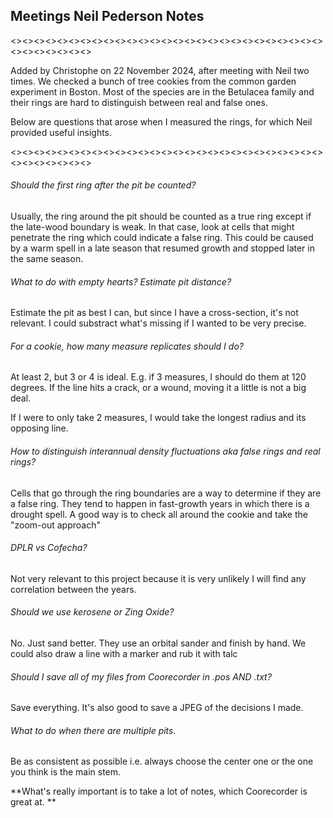## Meetings Neil Pederson Notes

<><><><><><><><><><><><><><><><><><><><><><><><><><><><><><><><><><>

Added by Christophe on 22 November 2024, after meeting with Neil two times. We checked a bunch of tree cookies from the common garden experiment in Boston. Most of the species are in the Betulacea family and their rings are hard to distinguish between real and false ones. 

Below are questions that arose when I measured the rings, for which Neil provided useful insights.

<><><><><><><><><><><><><><><><><><><><><><><><><><><><><><><><><><>

###### Should the first ring after the pit be counted?

Usually, the ring around the pit should be counted as a true ring except if the late-wood boundary is weak. In that case, look at cells that might penetrate the ring which could indicate a false ring. This could be caused by a warm spell in a late season that resumed growth and stopped later in the same season. 

###### What to do with empty hearts? Estimate pit distance?

Estimate the pit as best I can, but since I have a cross-section, it's not relevant. I could substract what's missing if I wanted to be very precise.

###### For a cookie, how many measure replicates should I do?

At least 2, but 3 or 4 is ideal. E.g. if 3 measures, I should do them at 120 degrees. If the line hits a crack, or a wound, moving it a little is not a big deal. 

If I were to only take 2 measures, I would take the longest radius and its opposing line. 

###### How to distinguish interannual density fluctuations aka false rings and real rings?

Cells that go through the ring boundaries are a way to determine if they are a false ring. They tend to happen in fast-growth years in which there is a drought spell. A good way is to check all around the cookie and take the "zoom-out approach"

###### DPLR vs Cofecha?

Not very relevant to this project because it is very unlikely I will find any correlation between the years.

###### Should we use kerosene or Zing Oxide?

No. Just sand better. They use an orbital sander and finish by hand. We could also draw a line with a marker and rub it with talc

###### Should I save all of my files from Coorecorder in .pos AND .txt?

Save everything. It's also good to save a JPEG of the decisions I made. 

###### What to do when there are multiple pits.

Be as consistent as possible i.e. always choose the center one or the one you think is the main stem. 



**What's really important is to take a lot of notes, which Coorecorder is great at. **



